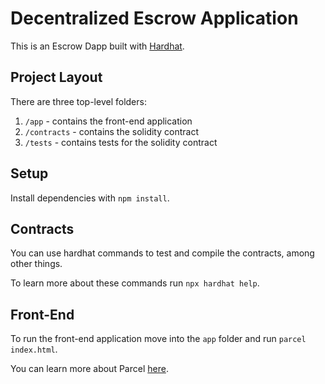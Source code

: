 # Decentralized Escrow Application

This is an Escrow Dapp built with [Hardhat](https://hardhat.org/).

## Project Layout

There are three top-level folders:

1. `/app` - contains the front-end application
2. `/contracts` - contains the solidity contract
3. `/tests` - contains tests for the solidity contract

## Setup

Install dependencies with `npm install`.

## Contracts

You can use hardhat commands to test and compile the contracts, among other things.

To learn more about these commands run `npx hardhat help`.

## Front-End

To run the front-end application move into the `app` folder and run `parcel index.html`.

You can learn more about Parcel [here](https://parceljs.org/).
